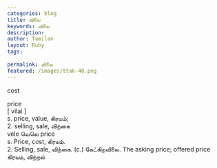 ```yaml
---
categories: blog
title: விலை
keywords: விலை
description: 
author: Tamilan
layout: Ruby
tags: 
 
permalink: விலை
featured: /images/ttak-48.png
---
```

  
cost  
  
price  
[ vilai ]  
s. price, value, கிரயம்;   
2. selling, sale, விற்கை  
vele வெலெ price  
s. Price, cost, கிரயம்.   
2. Selling, sale, விற்கை. (c.) கேட்கிறவிலை. The asking price; offered price  
கிரயம், விற்றல்